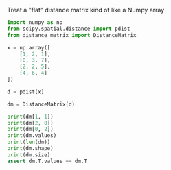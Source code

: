 Treat a "flat" distance matrix kind of like a Numpy array

```python
import numpy as np
from scipy.spatial.distance import pdist
from distance_matrix import DistanceMatrix

x = np.array([
    [1, 2, 1],
    [0, 3, 7],
    [2, 2, 5],
    [4, 6, 4]
])

d = pdist(x)

dm = DistanceMatrix(d)

print(dm[1, 1])
print(dm[2, 0])
print(dm[0, 2])
print(dm.values)
print(len(dm))
print(dm.shape)
print(dm.size)
assert dm.T.values == dm.T
```
